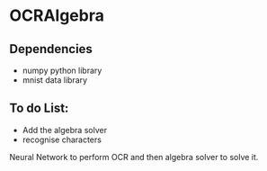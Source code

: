 # OCRAlgebra

## Dependencies
- numpy python library
- mnist data library

## To do List:
- Add the algebra solver
- recognise characters

Neural Network to perform OCR and then algebra solver to solve it.
